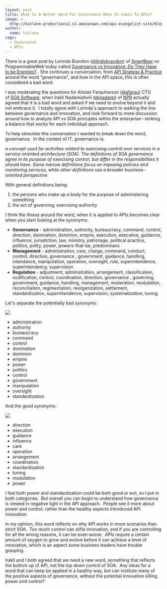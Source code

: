 ```yaml
---
layout: post
title: What Is A Better Word For Governance When It Comes To APIs?
image: >-
  http://kinlane-productions2.s3.amazonaws.com/api-evangelist-site/blog/respect-my-authority.jpg
author:
  name: kinlane
tags:
  - Governance
  - APIs
---
```

There is a great post by Lorinda Brandon ([@lindybrandon](https://twitter.com/lindybrandon)) of [SmartBear](http://smartbear.com/ "SmartBear") on ProgrammableWeb today called [Governance vs Innovation: Do They Have to be Enemies?](http://blog.programmableweb.com/2013/02/27/governance-vs-innovation-do-they-have-to-be-enemies/).  She continues a conversation, from [API Strategy & Practice](http://www.apistrategyconference.com/) around the word "governance", and how in the API space, this is often considered a bad word.  

I was moderating the questions for Alistair Farquharson ([@](https://twitter.com/afarqu)[afarqu](https://twitter.com/afarqu)) CTO of [SOA Software](http://www.soa.com/ "SOA Software"), when Irakli Nadareishvili ([@inadarei](http://twitter.com/inadarei/)) of [NPR](http://www.npr.org/ "NPR") actually agreed that it is a bad word and asked if we need to evolve beyond it and not embrace it.  I totally agree with Lorinda's approach to walking the line between governance and innovation, and look forward to more discussion around how to analyze API vs SOA principles within the enterprise--striking a balance that works for each individual approach.

To help stimulate this conversation I wanted to break down the word, governance.  In the context of IT, governance is:

_a concept used for activities related to exercising control over services in a service-oriented architecture (SOA). The definitions of SOA governance agree in its purpose of exercising control, but differ in the responsibilities it should have. Some narrow definitions focus on imposing policies and monitoring services, while other definitions use a broader business-oriented perspective_

With general definitions being:

1.  the persons who make up a body for the purpose of administering something
2.  the act of governing; exercising authority

I think the illness around the word, when it is applied to APIs becomes clear when you start looking at the synonyms:

*   **Governance** - administration, authority, bureaucracy, command, control, direction, domination, dominion, empire, execution, executive, guidance, influence, jurisdiction, law, ministry, patronage, political practice, politics, polity, power, powers-that-be, predominanc
*   **Management** - administration, care, charge, command, conduct, control, direction, governance , government, guidance, handling, intendance, manipulation, operation, oversight, rule, superintendence, superintendency, supervision
*   **Regulation** - adjustment, administration, arrangement, classification, codification, control, coordination, direction, governance , governing, government, guidance, handling, management, moderation, modulation, reconciliation, regimentation, reorganization, settlement, standardization, superintendence, supervision, systematization, tuning

Let's separate the potentially bad synonyms:

![](https://s3.amazonaws.com/kinlane-productions2/api-evangelist/governance-bad.png)

*   administration
*   authority
*   bureaucracy
*   command
*   control
*   domination
*   dominion
*   empire
*   power
*   politics
*   control
*   government
*   manipulation
*   oversight
*   standardization

And the good synonyms:

![](https://s3.amazonaws.com/kinlane-productions2/api-evangelist/governance-good.png)

*   direction
*   execution
*   guidance
*   influence
*   care
*   operation
*   arrangement
*   coordination
*   standardization
*   tuning
*   modulation
*   power

I feel both power and standardization could be both good or evil, so I put in both categories.  But overall you can begin to understand how governance is viewed in negative light in the API approach.  People see it more about power and control, rather than the healthy aspects introduced API innovation.  

In my opinion, this word reflects on why API works in more scenarios than strict SOA.  Too much control can stifle innovation, and if you are controlling for all the wrong reasons, it can be even worse.  APIs require a certain amount of oxygen to grow and evolve before it can achieve a level of innovation, which is an aspect some business leaders have trouble grasping. 

Irakli and I both agreed that we need a new word, something that reflects the bottom up of API, not the top down control of SOA.  Any ideas for a word that can keep be applied in a healthy way, but can institute many of the positive aspects of governance, without the potential innovation killing power and control?